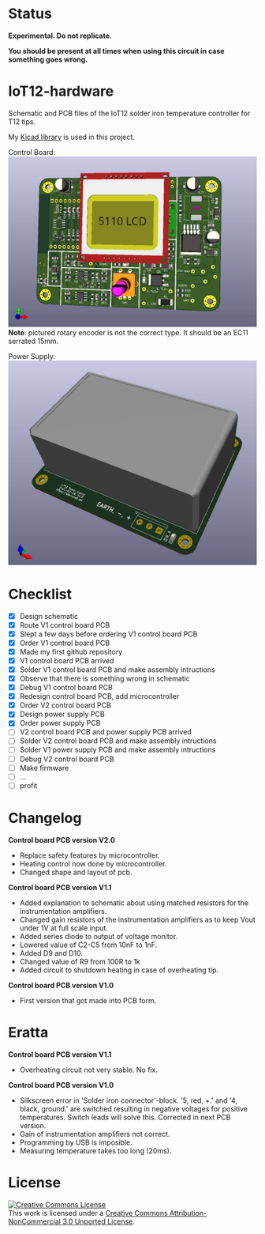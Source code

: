 # Status

**Experimental. Do not replicate.**

**You should be present at all times when using this circuit in case something goes wrong.**

# IoT12-hardware
Schematic and PCB files of the IoT12 solder iron temperature controller for T12 tips.

My [Kicad library](https://github.com/atoomnetmarc/ATOOMNETKICAD) is used in this project.

Control Board:
![](Control%20Board/IoT12-render.jpg)
**Note**: pictured rotary encoder is not the correct type. It should be an EC11 serrated 15mm.

Power Supply:
![](Power%20Supply/IoT12%20Power%20Supply-render.jpg)

# Checklist

- [x] Design schematic
- [x] Route V1 control board PCB
- [x] Slept a few days before ordering V1 control board PCB
- [x] Order V1 control board PCB
- [x] Made my first github repository
- [x] V1 control board PCB arrived
- [x] Solder V1 control board PCB and make assembly intructions
- [x] Observe that there is something wrong in schematic
- [x] Debug V1 control board PCB
- [x] Redesign control board PCB, add microcontroller
- [x] Order V2 control board PCB
- [x] Design power supply PCB
- [x] Order power supply PCB
- [ ] V2 control board PCB and power supply PCB arrived
- [ ] Solder V2 control board PCB and make assembly intructions
- [ ] Solder V1 power supply PCB and make assembly intructions
- [ ] Debug V2 control board PCB
- [ ] Make firmware
- [ ] ...
- [ ] profit

# Changelog

**Control board PCB version V2.0**

- Replace safety features by microcontroller.
- Heating control now done by microcontroller.
- Changed shape and layout of pcb.

**Control board PCB version V1.1**

- Added explanation to schematic about using matched resistors for the instrumentation amplifiers.
- Changed gain resistors of the instrumentation amplifiers as to keep Vout under 1V at full scale input.
- Added series diode to output of voltage monitor.
- Lowered value of C2-C5 from 10nF to 1nF.
- Added D9 and D10.
- Changed value of R9 from 100R to 1k
- Added circuit to shutdown heating in case of overheating tip.

**Control board PCB version V1.0**

- First version that got made into PCB form.

# Eratta

**Control board PCB version V1.1**

- Overheating circuit not very stable. No fix.

**Control board PCB version V1.0**

- Silkscreen error in 'Solder iron connector'-block. '5, red, +.' and '4, black, ground.' are switched resulting in negative voltages for positive temperatures. Switch leads will solve this. Corrected in next PCB version.
- Gain of instrumentation amplifiers not correct.
- Programming by USB is imposible.
- Measuring temperature takes too long (20ms).

# License

<a rel="license" href="http://creativecommons.org/licenses/by-nc/3.0/"><img alt="Creative Commons License" style="border-width:0" src="https://i.creativecommons.org/l/by-nc/3.0/88x31.png" /></a><br />This work is licensed under a <a rel="license" href="http://creativecommons.org/licenses/by-nc/3.0/">Creative Commons Attribution-NonCommercial 3.0 Unported License</a>.